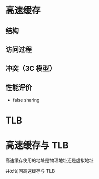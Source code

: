 # 高速缓存

## 结构

## 访问过程

## 冲突（3C 模型）

## 性能评价

- false sharing



# TLB



# 高速缓存与 TLB

高速缓存使用的地址是物理地址还是虚拟地址

并发访问高速缓存与 TLB

